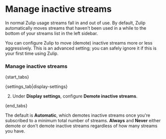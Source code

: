 # Manage inactive streams

In normal Zulip usage streams fall in and out of use. By default, Zulip
automatically moves streams that haven't been used in a while to the bottom
of your streams list in the left sidebar.

You can configure Zulip to move (demote) inactive streams more or less
aggressively. This is an advanced setting; you can safely ignore it if this
is your first time using Zulip.

### Manage inactive streams

{start_tabs}

{settings_tab|display-settings}

2. Under **Display settings**, configure **Demote inactive streams**.

{end_tabs}

The default is **Automatic**, which demotes inactive streams once you're
subscribed to a minimum total number of streams. **Always** and **Never**
either demote or don't demote inactive streams regardless of how many
streams you have.
